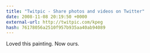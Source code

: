 ```yaml
---
title: "Twitpic - Share photos and videos on Twitter"
date: 2008-11-08 20:19:50 +0000
external-url: http://twitpic.com/kpeg
hash: 76178056a2510f957b935aa40ab94089
---
```


Loved this painting. Now ours.  
